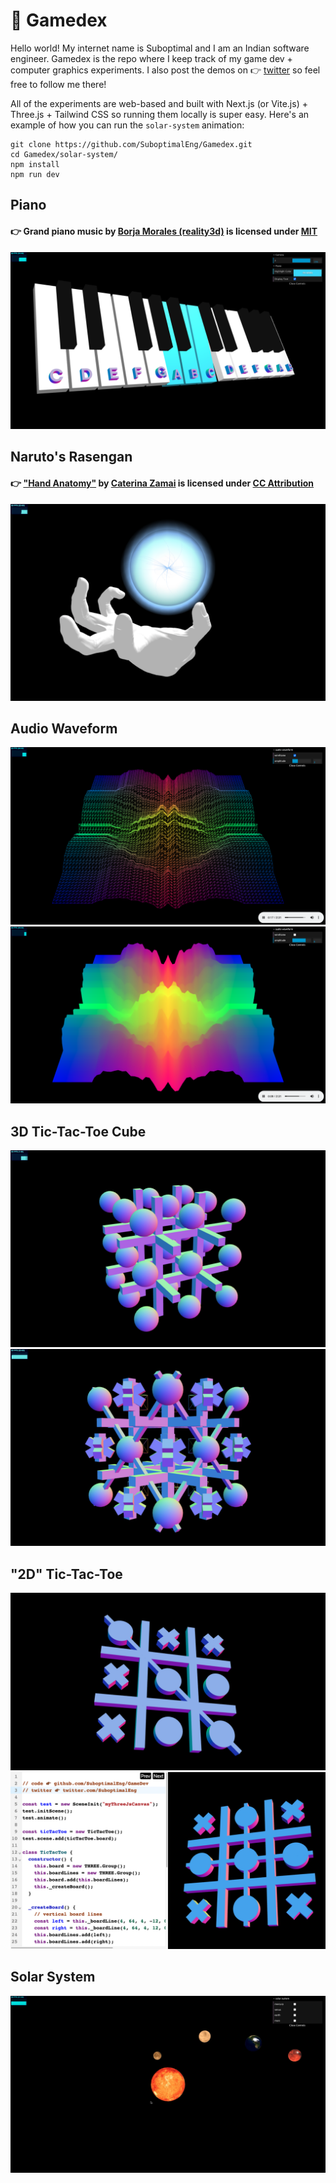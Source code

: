 # 👾 Gamedex

Hello world! My internet name is Suboptimal and I am an Indian software engineer. Gamedex is the repo where I keep track of my game dev + computer graphics experiments. I also post the demos on 👉 [twitter](https://www.twitter.com/SuboptimalEng) so feel free to follow me there!

All of the experiments are web-based and built with Next.js (or Vite.js) + Three.js + Tailwind CSS so running them locally is super easy. Here's an example of how you can run the `solar-system` animation:

```
git clone https://github.com/SuboptimalEng/Gamedex.git
cd Gamedex/solar-system/
npm install
npm run dev
```

## Piano

#### 👉 Grand piano music by [Borja Morales (reality3d)](https://github.com/reality3d/3d-piano-player) is licensed under [MIT](https://github.com/reality3d/3d-piano-player/blob/master/LICENSE)

<img src="/_demos/piano-1.png">

## Naruto's Rasengan

#### 👉 ["Hand Anatomy"](https://sketchfab.com/3d-models/hand-anatomy-ada8498be9754e9f90b2eecc1b4ef8c5) by [Caterina Zamai](https://www.artstation.com/zaccate) is licensed under [CC Attribution](https://creativecommons.org/licenses/by/4.0/)

<img src="/_demos/naruto-rasengan.png">

## Audio Waveform

<img src="/_demos/audio-waveform-1.png">
<img src="/_demos/audio-waveform-2.png">

## 3D Tic-Tac-Toe Cube

<img src="/_demos/tic-tac-toe-3d-1.png">
<img src="/_demos/tic-tac-toe-3d-2.png">

## "2D" Tic-Tac-Toe

<img src="/_demos/tic-tac-toe-1.png">
<img src="/_demos/tic-tac-toe-2.png">

## Solar System

<img src="/_demos/solar-system.png">
